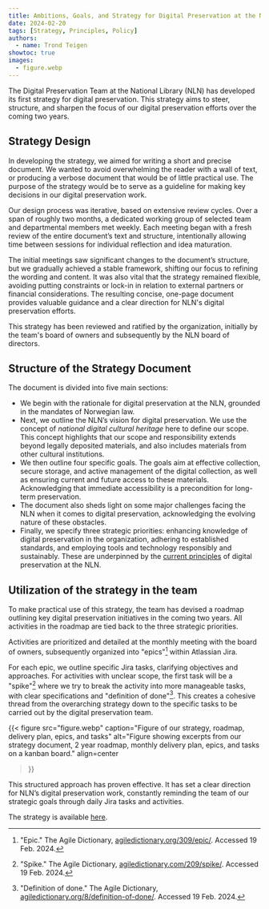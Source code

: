 ```yaml
---
title: Ambitions, Goals, and Strategy for Digital Preservation at the National Library
date: 2024-02-20
tags: [Strategy, Principles, Policy]
authors: 
  - name: Trond Teigen
showtoc: true
images: 
  - figure.webp
---
```


The Digital Preservation Team at the National Library (NLN) has developed its first strategy for digital preservation.
This strategy aims to steer, structure, and sharpen the focus of our digital preservation efforts over the coming two years.

## Strategy Design

In developing the strategy, we aimed for writing a short and precise document.
We wanted to avoid overwhelming the reader with a wall of text, or producing a verbose document that would be of little practical use.
The purpose of the strategy would be to serve as a guideline for making key decisions in our digital preservation work. 

Our design process was iterative, based on extensive review cycles.
Over a span of roughly two months, a dedicated working group of selected team and departmental members met weekly.
Each meeting began with a fresh review of the entire document’s text and structure, intentionally allowing time between sessions for individual reflection and idea maturation.

The initial meetings saw significant changes to the document’s structure, but we gradually achieved a stable framework, shifting our focus to refining the wording and content.
It was also vital that the strategy remained flexible, avoiding putting constraints or lock-in in relation to external partners or financial considerations.
The resulting concise, one-page document provides valuable guidance and a clear direction for NLN's digital preservation efforts.

This strategy has been reviewed and ratified by the organization, initially by the team's board of owners and subsequently by the NLN board of directors.

## Structure of the Strategy Document

The document is divided into five main sections:

- We begin with the rationale for digital preservation at the NLN, grounded in the mandates of Norwegian law.
- Next, we outline the NLN’s vision for digital preservation.
  We use the concept of *national digital cultural heritage* here to define our scope.
  This concept highlights that our scope and responsibility extends beyond legally deposited materials, and also includes materials from other cultural institutions.
- We then outline four specific goals.
  The goals aim at effective collection, secure storage, and active management of the digital collection, as well as ensuring current and future access to these materials.
  Acknowledging that immediate accessibility is a precondition for long-term preservation.
- The document also sheds light on some major challenges facing the NLN when it comes to digital preservation, acknowledging the evolving nature of these obstacles.
- Finally, we specify three strategic priorities: enhancing knowledge of digital preservation in the organization, adhering to established standards, and employing tools and technology responsibly and sustainably.
  These are underpinned by the [current principles](/docs/principles/ "Link to our principles page") of digital preservation at the NLN.

## Utilization of the strategy in the team

To make practical use of this strategy, the team has devised a roadmap outlining key digital preservation initiatives in the coming two years.
All activities in the roadmap are tied back to the three strategic priorities.

Activities are prioritized and detailed at the monthly meeting with the board of owners, subsequently organized into "epics"[^1] within Atlassian Jira.

[^1]: "Epic." The Agile Dictionary, [agiledictionary.org/309/epic/](https://www.agiledictionary.org/309/epic/). Accessed 19 Feb. 2024. 

For each epic, we outline specific Jira tasks, clarifying objectives and approaches. 
For activities with unclear scope, the first task will be a "spike"[^2] where we try to break the activity into more manageable tasks, with clear specifications and "definition of done"[^3]. 
This creates a cohesive thread from the overarching strategy down to the specific tasks to be carried out by the digital preservation team.

[^2]: "Spike." The Agile Dictionary, [agiledictionary.com/209/spike/](https://agiledictionary.com/209/spike/). Accessed 19 Feb. 2024. 

[^3]: "Definition of done." The Agile Dictionary, [agiledictionary.org/8/definition-of-done/](https://www.agiledictionary.org/8/definition-of-done/). Accessed 19 Feb. 2024. 

{{< figure src="figure.webp" 
  caption="Figure of our strategy, roadmap, delivery plan, epics, and tasks" 
  alt="Figure showing excerpts from our strategy document, 2 year roadmap, monthly delivery plan, epics, and tasks on a kanban board." 
  align=center 
>}}

This structured approach has proven effective.
It has set a clear direction for NLN’s digital preservation work, constantly reminding the team of our strategic goals through daily Jira tasks and activities.

The strategy is available [here](/docs/strategy/ "Link to our strategy page").
